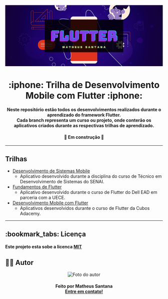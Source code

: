 <img alt="Banner Trilha Flutter" title="#bannertrilhaflutter" src="./assets/banner.jpg" />

<h1 align="center"> 
  :iphone:   Trilha de Desenvolvimento Mobile com Flutter  :iphone:
</h1>

<h4 align="center"> 
  Neste repositório estão todos os desenvolvimentos realizados durante o aprendizado do framework Flutter.
    </br>
  Cada branch representa um curso ou projeto, onde conterão os aplicativos criados durante as respectivas trilhas de aprendizado.
</h4>

<h4 align="center"> 
	🚧   Em construção   🚧
</h4>

---

<h2> 
  Trilhas
</h2>

   * [Desenvolvimento de Sistemas Mobile](https://github.com/mdasantana/flutter/tree/ds_mobile)
   		* Aplicativo desenvolvido durante a disciplina do curso de Técnico em Desenvolvimento de Sistemas do SENAI.
   * [Fundamentos de Flutter](https://github.com/mdasantana/flutter/tree/dell_lead)
   		* Aplicativo desenvolvido durante o curso de Flutter do Dell EAD em parceria com a UECE.
   * [Desenvolvimento Mobile com Flutter](https://github.com/mdasantana/flutter/tree/cubos_academy)
   		* Aplicativos desenvolvidos durante o curso de Flutter da Cubos Adacemy.
 
---

<h2>
	:bookmark_tabs: Licença
</h2>
<h4>
	Este projeto esta sobe a licenca <a target="_blank" href="./LICENSE">MIT</a>
</h4>

<h2>
	👨‍💻 Autor
</h2>
<div align="center"> 
	<img  width="100px" height="100px" alt="Foto do autor" title="#fotoautor" src="https://avatars.githubusercontent.com/u/71729976?v=4" />
</div>
<h4 align="center">
	Feito por Matheus Santana
	<br>
	<a target="_blank" href="https://www.linkedin.com/in/mdasantana/">Entre em contato!</a>
</h4>
